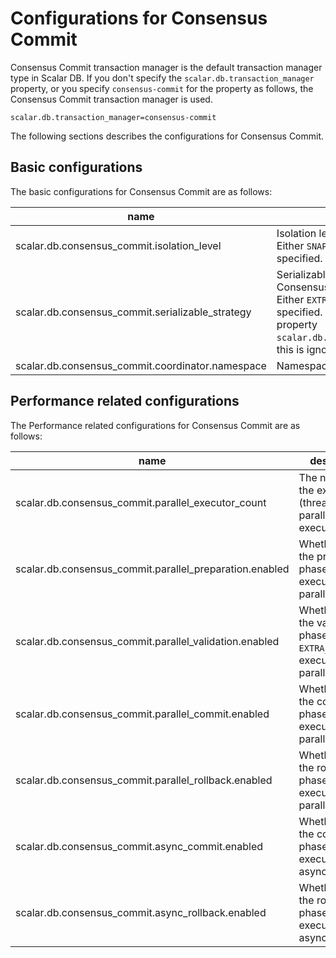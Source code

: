# Configurations for Consensus Commit

Consensus Commit transaction manager is the default transaction manager type in Scalar DB.
If you don't specify the `scalar.db.transaction_manager` property, or you specify `consensus-commit` for the property as follows, the Consensus Commit transaction manager is used.

```properties
scalar.db.transaction_manager=consensus-commit
```

The following sections describes the configurations for Consensus Commit.

## Basic configurations

The basic configurations for Consensus Commit are as follows:

| name | description | default |
| ---- | ----------- | ------- |
| scalar.db.consensus_commit.isolation_level | Isolation level used for ConsensusCommit. Either `SNAPSHOT` or `SERIALIZABLE` can be specified. | SNAPSHOT |
| scalar.db.consensus_commit.serializable_strategy | Serializable strategy used for ConsensusCommit transaction manager. Either `EXTRA_READ` or `EXTRA_WRITE` can be specified. If `SNAPSHOT` is specified in the property `scalar.db.consensus_commit.isolation_level`, this is ignored. | EXTRA_READ |
| scalar.db.consensus_commit.coordinator.namespace | Namespace name of coordinator tables. | coordinator |

## Performance related configurations

The Performance related configurations for Consensus Commit are as follows:

| name | description | default |
| ---- | ----------- | ------- |
| scalar.db.consensus_commit.parallel_executor_count | The number of the executors (threads) for the parallel execution. | 30 |
| scalar.db.consensus_commit.parallel_preparation.enabled | Whether or not the preparation phase is executed in parallel. | false |
| scalar.db.consensus_commit.parallel_validation.enabled | Whether or not the validation phase (in `EXTRA_READ`) is executed in parallel. | The value of `scalar.db.consensus_commit.parallel_commit.enabled` |
| scalar.db.consensus_commit.parallel_commit.enabled | Whether or not the commit phase is executed in parallel. | false |
| scalar.db.consensus_commit.parallel_rollback.enabled | Whether or not the rollback phase is executed in parallel. | The value of `scalar.db.consensus_commit.parallel_commit.enabled` |
| scalar.db.consensus_commit.async_commit.enabled | Whether or not the commit phase is executed asynchronously. | false |
| scalar.db.consensus_commit.async_rollback.enabled | Whether or not the rollback phase is executed asynchronously. | The value of `scalar.db.consensus_commit.async_commit.enabled` |
